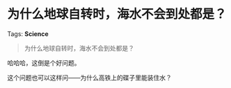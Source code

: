 # 为什么地球自转时，海水不会到处都是？

Tags: **Science**

> 为什么地球自转时，海水不会到处都是？

哈哈哈，这倒是个好问题。

这个问题也可以这样问——为什么高铁上的碟子里能装住水？



